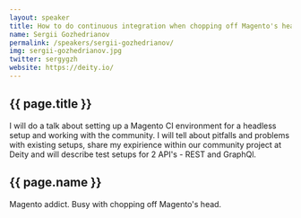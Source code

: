 ```yaml
---
layout: speaker
title: How to do continuous integration when chopping off Magento's head? 
name: Sergii Gozhedrianov
permalink: /speakers/sergii-gozhedrianov/
img: sergii-gozhedrianov.jpg
twitter: sergygzh
website: https://deity.io/
---
```


## {{ page.title }}
I will do a talk about setting up a Magento CI environment for a headless setup and working with the community. I will 
tell about pitfalls and problems with existing setups, share my expirience within our community project at Deity and 
will describe test setups for 2 API's - REST and GraphQl.

## {{ page.name }}
Magento addict. Busy with chopping off Magento's head.